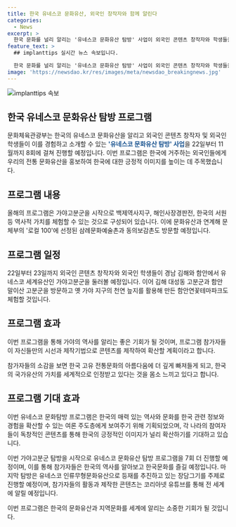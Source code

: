 ```yaml
---
title: 한국 유네스코 문화유산, 외국인 창작자와 함께 알린다
categories:
  - News
excerpt: >
  한국 문화를 널리 알리는 '유네스코 문화유산 탐방' 사업이 외국인 콘텐츠 창작자와 학생들을 대상으로 시작됐다. 유네스코 세계유산인 가야고분군을 중심으로 한 국내 탐방뿐 아니라, 김해와 함안에서의 프로그램을 통해 한국의 전통 문화유산을 경험할 수 있는 기회를 제공한다. 이를 통해 참가자들은 자신들만의 콘텐츠를 만들어 확산할 계획이며, 이를 통해 한국의 역사와 문화를 긍정적으로 알리고자 한다. 향후에도 유네스코 문화유산 탐방 프로그램이 계속되며, 참가자들이 만든 콘텐츠는 코리아넷 유튜브를 통해 전 세계에 알릴 예정이다.
feature_text: >
  ## implanttips 실시간 뉴스 속보입니다.

  한국 문화를 널리 알리는 '유네스코 문화유산 탐방' 사업이 외국인 콘텐츠 창작자와 학생들을 대상으로 시작됐다. 유네스코 세계유산인 가야고분군을 중심으로 한 국내 탐방뿐 아니라, 김해와 함안에서의 프로그램을 통해 한국의 전통 문화유산을 경험할 수 있는 기회를 제공한다. 이를 통해 참가자들은 자신들만의 콘텐츠를 만들어 확산할 계획이며, 이를 통해 한국의 역사와 문화를 긍정적으로 알리고자 한다. 향후에도 유네스코 문화유산 탐방 프로그램이 계속되며, 참가자들이 만든 콘텐츠는 코리아넷 유튜브를 통해 전 세계에 알릴 예정이다.
image: 'https://newsdao.kr/res/images/meta/newsdao_breakingnews.jpg'
---
```


<p><img src="https://newsdao.kr/res/images/meta/newsdao_breakingnews.jpg" alt="implanttips 속보" /></p>

<h2 data-ke-size="size26">한국 유네스코 문화유산 탐방 프로그램</h2>

<p>문화체육관광부는 한국의 유네스코 문화유산을 알리고 외국인 콘텐츠 창작자 및 외국인 학생들이 이를 경험하고 소개할 수 있는 <b><span style="color: #1a5490;">'유네스코 문화유산 탐방' 사업</span></b>을 22일부터 11월까지 8회에 걸쳐 진행할 예정입니다. 이번 프로그램은 한국에 거주하는 외국인들에게 우리의 전통 문화유산을 홍보하여 한국에 대한 긍정적 이미지를 높이는 데 주목했습니다.</p>

<h2 data-ke-size="size26">프로그램 내용</h2>

<p>올해의 프로그램은 가야고분군을 시작으로 백제역사지구, 해인사장경판전, 한국의 서원 등 역사적 가치를 체험할 수 있는 것으로 구성되어 있습니다. 이에 문화유산과 연계해 문체부의 '로컬 100'에 선정된 삼례문화예술촌과 동의보감촌도 방문할 예정입니다.</p>

<h2 data-ke-size="size26">프로그램 일정</h2>

<p>22일부터 23일까지 외국인 콘텐츠 창작자와 외국인 학생들이 경남 김해와 함안에서 유네스코 세계유산인 가야고분군을 둘러볼 예정입니다. 이어 김해 대성동 고분군과 함안 말이산 고분군을 방문하고 옛 가야 지구의 천연 늪지를 활용해 만든 함안연꽃테마파크도 체험할 것입니다.</p>

<h2 data-ke-size="size26">프로그램 효과</h2>

<p>이번 프로그램을 통해 가야의 역사를 알리는 좋은 기회가 될 것이며, 프로그램 참가자들이 자신들만의 시선과 제작기법으로 콘텐츠를 제작하여 확산할 계획이라고 합니다.</p>

<p>참가자들의 소감을 보면 한국 고유 전통문화의 아름다움에 더 깊게 빠져들게 되고, 한국의 국가유산의 가치를 세계적으로 인정받고 있다는 것을 몸소 느끼고 있다고 합니다.</p>

<h2 data-ke-size="size26">프로그램 기대 효과</h2>

<p>이번 유네스코 문화탐방 프로그램은 한국의 매력 있는 역사와 문화를 한국 관련 정보와 경험을 확산할 수 있는 여론 주도층에게 보여주기 위해 기획되었으며, 각 나라의 참여자들이 독창적인 콘텐츠를 통해 한국의 긍정적인 이미지가 널리 확산하기를 기대하고 있습니다.</p>

<p>이번 가야고분군 탐방을 시작으로 유네스코 문화유산 탐방 프로그램을 7회 더 진행할 예정이며, 이를 통해 참가자들은 한국의 역사를 알아보고 한국문화를 즐길 예정입니다. 마지막 탐방은 유네스코 인류무형문화유산으로 등재를 추진하고 있는 장담그기를 주제로 진행할 예정이며, 참가자들의 활동과 제작한 콘텐츠는 코리아넷 유튜브를 통해 전 세계에 알릴 예정입니다.</p>

<p>이번 프로그램은 한국의 문화유산과 지역문화를 세계에 알리는 소중한 기회가 될 것입니다.</p>

